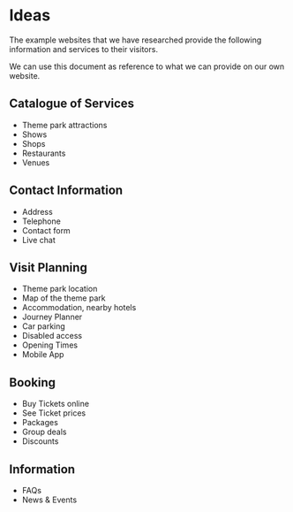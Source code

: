# Ideas

The example websites that we have researched provide the following information and services to their visitors.

We can use this document as reference to what we can provide on our own website.

## Catalogue of Services

- Theme park attractions
- Shows
- Shops
- Restaurants
- Venues

## Contact Information

- Address
- Telephone
- Contact form
- Live chat

## Visit Planning

- Theme park location
- Map of the theme park
- Accommodation, nearby hotels
- Journey Planner
- Car parking
- Disabled access
- Opening Times
- Mobile App

## Booking

- Buy Tickets online
- See Ticket prices
- Packages
- Group deals
- Discounts

## Information

- FAQs
- News & Events
